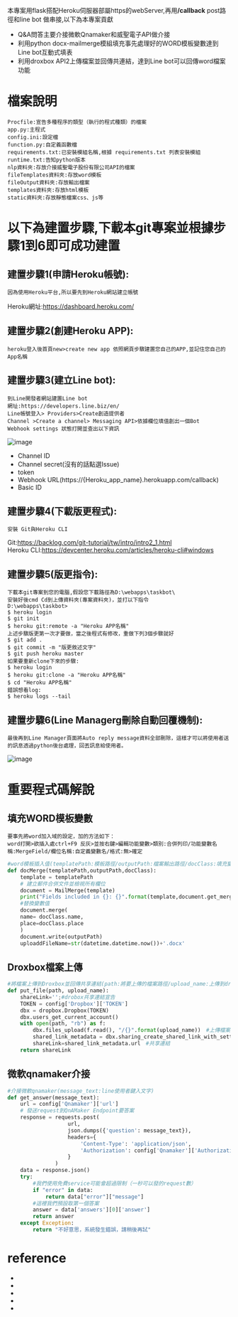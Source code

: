 本專案用flask搭配Heroku伺服器部屬https的webServer,再用<b>/callback</b> post路徑和line bot 做串接,以下為本專案貢獻
* Q&A問答主要介接微軟Qnamaker和威聖電子API做介接
* 利用python docx-mailmerge模組填充事先處理好的WORD模板變數達到Line bot互動式填表
* 利用droxbox API2上傳檔案並回傳共連結，達到Line bot可以回傳word檔案功能
# 檔案說明
    Procfile:宣告多種程序的類型（執行的程式種類）的檔案
    app.py:主程式
    config.ini:設定檔
    function.py:自定義函數檔
    requirements.txt:已安裝模組名稱,根據 requirements.txt 列表安裝模組
    runtime.txt:告知python版本
    nlp資料夾:存放介接威聖電子股份有限公司API的檔案
    fileTemplates資料夾:存放word模板
    fileOutput資料夾:存放輸出檔案
    templates資料夾:存放html模板
    static資料夾:存放靜態檔案css、js等
# 以下為建置步驟,下載本git專案並根據步驟1到6即可成功建置
## 建置步驟1(申請Heroku帳號):
    因為使用Heroku平台,所以要先到Heroku網站建立帳號
Heroku網址:<https://dashboard.heroku.com/>
## 建置步驟2(創建Heroku APP):
    heroku登入後首頁new>create new app 依照網頁步驟建置您自己的APP,並記住您自己的App名稱
## 建置步驟3(建立Line bot):
    到Line開發者網站建置Line bot
    網址:https://developers.line.biz/en/
    Line帳號登入> Providers>Create創造提供者
    Channel >Create a channel> Messaging API>依據欄位填值創出一個Bot
    Webhook settings 狀態打開並查出以下資訊
![image](https://github.com/harry83528/taskQALineBot/blob/master/messageImage_1578628507824.jpg)

*  Channel ID
*  Channel secret(沒有的話點選Issue)
*  token
*  Webhook URL(https://{Heroku_app_name}.herokuapp.com/callback)
*  Basic ID
## 建置步驟4(下載版更程式):
    安裝 Git與Heroku CLI
Git:<https://backlog.com/git-tutorial/tw/intro/intro2_1.html> <br>
Heroku CLI:<https://devcenter.heroku.com/articles/heroku-cli#windows>
## 建置步驟5(版更指令):
    下載本git專案到您的電腦,假設您下載路徑為D:\webapps\taskbot\
    安裝好後cmd Cd到上傳資料夾(專案資料夾)，並打以下指令
    D:\webapps\taskbot>
    $ heroku login
    $ git init
    $ heroku git:remote -a "Heroku APP名稱"
    上述步驟版更第一次才要做，當之後程式有修改，重做下列3個步驟就好
    $ git add .
    $ git commit -m "版更敘述文字"
    $ git push heroku master
    如果要重新clone下來的步驟:
    $ heroku login
    $ heroku git:clone -a "Heroku APP名稱"
    $ cd "Heroku APP名稱"
    錯誤想看log:
    $ heroku logs --tail
## 建置步驟6(Line Managerg刪除自動回覆機制):
    最後再到Line Manager頁面將Auto reply message資料全部刪除，這樣才可以將使用者送的訊息透過python後台處理，回丟訊息給使用者。
![image](https://github.com/harry83528/taskQALineBot/blob/master/messageImage_1578626946104.jpg)
# 重要程式碼解說
## 填充WORD模板變數
    要事先將word加入域的設定，加的方法如下：
    word打開>欲插入處ctrl+F9 反灰>並按右鍵>編輯功能變數>類別:合併列印/功能變數名稱:MergeField/欄位名稱:自定義變數名/格式:無>確定
```python
#word模板插入值(templatePath:模板路徑/outputPath:檔案輸出路徑/docClass:填充變數的類別)
def docMerge(templatePath,outputPath,docClass):
    template = templatePath
    # 建立郵件合併文件並檢視所有欄位
    document = MailMerge(template)
    print("Fields included in {}: {}".format(template,document.get_merge_fields()))
    #替換變數值
    document.merge(
    name= docClass.name,
    place=docClass.place
    )
    document.write(outputPath)
    uploaddFileName=str(datetime.datetime.now())+'.docx'
```
## Droxbox檔案上傳
```python
#將檔案上傳到Droxbox並回傳共享連結(path:將要上傳的檔案路徑/upload_name:上傳到drobox的檔名)
def put_file(path, upload_name):
    shareLink='';#drobox共享連結宣告
    TOKEN = config['Dropbox']['TOKEN']
    dbx = dropbox.Dropbox(TOKEN)
    dbx.users_get_current_account()
    with open(path, "rb") as f:
        dbx.files_upload(f.read(), "/{}".format(upload_name))　#上傳檔案
        shared_link_metadata = dbx.sharing_create_shared_link_with_settings('/'+upload_name)　#開啟共享
        shareLink=shared_link_metadata.url　#共享連結
    return shareLink
```
## 微軟qnamaker介接
```python
#介接微軟qnamaker(message_text:line使用者鍵入文字)
def get_answer(message_text):
    url = config['Qnamaker']['url']
    # 發送request到QnAMaker Endpoint要答案
    response = requests.post(
                   url,
                   json.dumps({'question': message_text}),
                   headers={
                       'Content-Type': 'application/json',
                       'Authorization': config['Qnamaker']['Authorization']
                   }
               )
    data = response.json()
    try: 
        #我們使用免費service可能會超過限制（一秒可以發的request數）
        if "error" in data:
            return data["error"]["message"]
        #這裡我們預設取第一個答案
        answer = data['answers'][0]['answer']
        return answer
    except Exception:
        return "不好意思，系統發生錯誤，請稍後再試"
```
# reference
*
*
*
*
*
